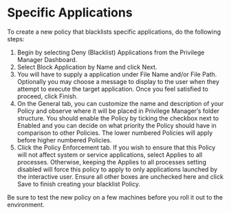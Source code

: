 [title]: # (Specific Applications)
[tags]: # (deny,blacklist)
[priority]: # (4301)
# Specific Applications

To create a new policy that blacklists specific applications, do the following steps:

1. Begin by selecting Deny (Blacklist) Applications from the Privilege Manager Dashboard.
2. Select Block Application by Name and click Next.
3. You will have to supply a application under File Name and/or File Path. Optionally you may choose a message to display to the user when they attempt to execute the target application. Once you feel satisfied to proceed, click Finish.
4. On the General tab, you can customize the name and description of your Policy and observe where it will be placed in Privilege Manager’s folder structure. You should enable the Policy by ticking the checkbox next to Enabled and you can decide on what priority the Policy should have in comparison to other Policies. The lower numbered Policies will apply before higher numbered Policies.
5. Click the Policy Enforcement tab. If you wish to ensure that this Policy will not affect system or service applications, select Applies to all processes. Otherwise, keeping the Applies to all processes setting disabled will force this policy to apply to only applications launched by the interactive user. Ensure all other boxes are unchecked here and click Save to finish creating your blacklist Policy.

Be sure to test the new policy on a few machines before you roll it out to the environment.
